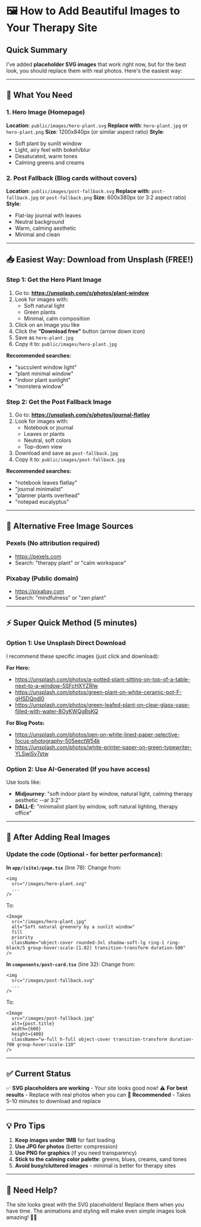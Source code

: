# 🖼️ How to Add Beautiful Images to Your Therapy Site

## Quick Summary
I've added **placeholder SVG images** that work right now, but for the best look, you should replace them with real photos. Here's the easiest way:

---

## 🎯 What You Need

### 1. **Hero Image** (Homepage)
**Location**: `public/images/hero-plant.svg`
**Replace with**: `hero-plant.jpg` or `hero-plant.png`
**Size**: 1200x840px (or similar aspect ratio)
**Style**: 
- Soft plant by sunlit window
- Light, airy feel with bokeh/blur
- Desaturated, warm tones
- Calming greens and creams

### 2. **Post Fallback** (Blog cards without covers)
**Location**: `public/images/post-fallback.svg`
**Replace with**: `post-fallback.jpg` or `post-fallback.png`
**Size**: 600x380px (or 3:2 aspect ratio)
**Style**:
- Flat-lay journal with leaves
- Neutral background
- Warm, calming aesthetic
- Minimal and clean

---

## 📥 Easiest Way: Download from Unsplash (FREE!)

### Step 1: Get the Hero Plant Image

1. Go to: **https://unsplash.com/s/photos/plant-window**
2. Look for images with:
   - Soft natural light
   - Green plants
   - Minimal, calm composition
3. Click on an image you like
4. Click the **"Download free"** button (arrow down icon)
5. Save as `hero-plant.jpg`
6. Copy it to: `public/images/hero-plant.jpg`

**Recommended searches:**
- "succulent window light"
- "plant minimal window"
- "indoor plant sunlight"
- "monstera window"

### Step 2: Get the Post Fallback Image

1. Go to: **https://unsplash.com/s/photos/journal-flatlay**
2. Look for images with:
   - Notebook or journal
   - Leaves or plants
   - Neutral, soft colors
   - Top-down view
3. Download and save as `post-fallback.jpg`
4. Copy it to: `public/images/post-fallback.jpg`

**Recommended searches:**
- "notebook leaves flatlay"
- "journal minimalist"
- "planner plants overhead"
- "notepad eucalyptus"

---

## 🎨 Alternative Free Image Sources

### **Pexels** (No attribution required)
- https://pexels.com
- Search: "therapy plant" or "calm workspace"

### **Pixabay** (Public domain)
- https://pixabay.com
- Search: "mindfulness" or "zen plant"

---

## ⚡ Super Quick Method (5 minutes)

### Option 1: Use Unsplash Direct Download

I recommend these specific images (just click and download):

**For Hero:**
- https://unsplash.com/photos/a-potted-plant-sitting-on-top-of-a-table-next-to-a-window-5SFcHXYZRlw
- https://unsplash.com/photos/green-plant-on-white-ceramic-pot-F-gHSDQndl0
- https://unsplash.com/photos/green-leafed-plant-on-clear-glass-vase-filled-with-water-8OyKWQgBsKQ

**For Blog Posts:**
- https://unsplash.com/photos/pen-on-white-lined-paper-selective-focus-photography-505eectW54k
- https://unsplash.com/photos/white-printer-paper-on-green-typewriter-YLSwjSy7stw

### Option 2: Use AI-Generated (If you have access)
Use tools like:
- **Midjourney**: "soft indoor plant by window, natural light, calming therapy aesthetic --ar 3:2"
- **DALL-E**: "minimalist plant by window, soft natural lighting, therapy office"

---

## 🔄 After Adding Real Images

### Update the code (Optional - for better performance):

**In `app/(site)/page.tsx`** (line 78):
Change from:
```tsx
<img
  src="/images/hero-plant.svg"
  ...
/>
```

To:
```tsx
<Image
  src="/images/hero-plant.jpg"
  alt="Soft natural greenery by a sunlit window"
  fill
  priority
  className="object-cover rounded-3xl shadow-soft-lg ring-1 ring-black/5 group-hover:scale-[1.02] transition-transform duration-500"
/>
```

**In `components/post-card.tsx`** (line 32):
Change from:
```tsx
<img
  src="/images/post-fallback.svg"
  ...
/>
```

To:
```tsx
<Image
  src="/images/post-fallback.jpg"
  alt={post.title}
  width={600}
  height={400}
  className="w-full h-full object-cover transition-transform duration-700 group-hover:scale-110"
/>
```

---

## ✅ Current Status

✅ **SVG placeholders are working** - Your site looks good now!
⚠️ **For best results** - Replace with real photos when you can
🎨 **Recommended** - Takes 5-10 minutes to download and replace

---

## 💡 Pro Tips

1. **Keep images under 1MB** for fast loading
2. **Use JPG for photos** (better compression)
3. **Use PNG for graphics** (if you need transparency)
4. **Stick to the calming color palette**: greens, blues, creams, sand tones
5. **Avoid busy/cluttered images** - minimal is better for therapy sites

---

## 🎯 Need Help?

The site looks great with the SVG placeholders! Replace them when you have time. The animations and styling will make even simple images look amazing! 🌊✨

